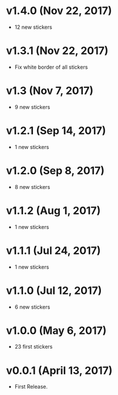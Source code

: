# v1.4.0 (Nov 22, 2017)

* 12 new stickers 


# v1.3.1 (Nov 22, 2017)

* Fix white border of all stickers


# v1.3 (Nov 7, 2017)

* 9 new stickers 


# v1.2.1 (Sep 14, 2017)

* 1 new stickers 


# v1.2.0 (Sep 8, 2017)

* 8 new stickers 


# v1.1.2 (Aug 1, 2017)

* 1 new stickers 


# v1.1.1 (Jul 24, 2017)

* 1 new stickers 


# v1.1.0 (Jul 12, 2017)

* 6 new stickers 


# v1.0.0 (May 6, 2017)

* 23 first stickers


# v0.0.1 (April 13, 2017)

* First Release.
